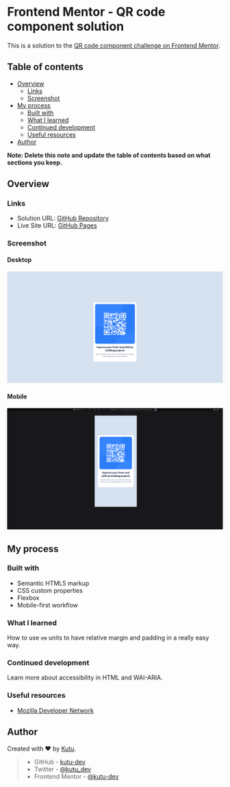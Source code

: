 # Frontend Mentor - QR code component solution

This is a solution to the [QR code component challenge on Frontend Mentor](https://www.frontendmentor.io/challenges/qr-code-component-iux_sIO_H).

## Table of contents

- [Overview](#overview)
  - [Links](#links)
  - [Screenshot](#screenshot)
- [My process](#my-process)
  - [Built with](#built-with)
  - [What I learned](#what-i-learned)
  - [Continued development](#continued-development)
  - [Useful resources](#useful-resources)
- [Author](#author)

**Note: Delete this note and update the table of contents based on what sections you keep.**

## Overview

### Links

- Solution URL: [GitHub Repository](https://github.com/kutu-dev/qr-code-component)
- Live Site URL: [GitHub Pages](https://kutu-dev.github.io/qr-code-component/)

### Screenshot

#### Desktop
![](./assets/screenshots/desktop.png)

#### Mobile
![](./assets/screenshots/mobile.png)

## My process

### Built with

- Semantic HTML5 markup
- CSS custom properties
- Flexbox
- Mobile-first workflow

### What I learned

How to use `em` units to have relative margin and padding in a really easy way.

### Continued development

Learn more about accessibility in HTML and WAI-ARIA.

### Useful resources

- [ Mozilla Developer Network ](https://developer.mozilla.org/es/)

## Author

Created with :heart: by [Kutu](https://kutu-dev.github.io/).

> - GitHub - [kutu-dev](https://github.com/kutu-dev)
> - Twitter - [@kutu_dev](https://twitter.com/kutu_dev)
> - Frontend Mentor - [@kutu-dev](https://www.frontendmentor.io/profile/kutu-dev)
